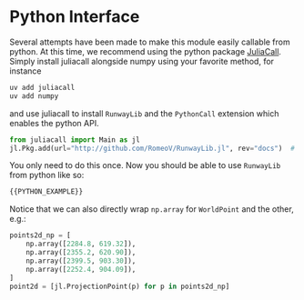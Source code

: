 # Python Interface
Several attempts have been made to make this module easily callable from python.
At this time, we recommend using the python package [JuliaCall](https://juliapy.github.io/PythonCall.jl/stable/juliacall/).
Simply install juliacall alongside numpy using your favorite method, for instance
```bash
uv add juliacall
uv add numpy
```
and use juliacall to install `RunwayLib` and the `PythonCall` extension which enables
the python API.
```python
from juliacall import Main as jl
jl.Pkg.add(url="http://github.com/RomeoV/RunwayLib.jl", rev="docs")  # should land on master asap
```
You only need to do this once. Now you should be able to use `RunwayLib` from python like so:
```python
{{PYTHON_EXAMPLE}}
```

Notice that we can also directly wrap `np.array` for `WorldPoint` and the other, e.g.:
```python
points2d_np = [
    np.array([2284.8, 619.32]),
    np.array([2355.2, 620.90]),
    np.array([2399.5, 903.30]),
    np.array([2252.4, 904.09]),
]
point2d = [jl.ProjectionPoint(p) for p in points2d_np]
```
